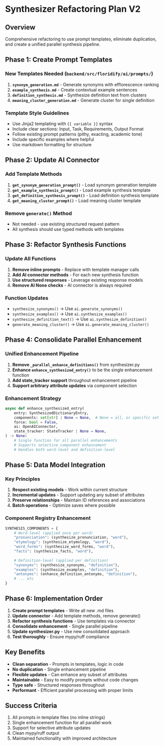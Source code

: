 # Synthesizer Refactoring Plan V2

## Overview
Comprehensive refactoring to use prompt templates, eliminate duplication, and create a unified parallel synthesis pipeline.

## Phase 1: Create Prompt Templates
### New Templates Needed (`backend/src/floridify/ai/prompts/`)
1. **`synonym_generation.md`** - Generate synonyms with efflorescence ranking
2. **`example_synthesis.md`** - Create contextual example sentences  
3. **`definition_synthesis.md`** - Synthesize definition text from clusters
4. **`meaning_cluster_generation.md`** - Generate cluster for single definition

### Template Style Guidelines
- Use Jinja2 templating with `{{ variable }}` syntax
- Include clear sections: Input, Task, Requirements, Output Format
- Follow existing prompt patterns (pithy, exacting, academic tone)
- Include specific examples where helpful
- Use markdown formatting for structure

## Phase 2: Update AI Connector
### Add Template Methods
1. **`get_synonym_generation_prompt()`** - Load synonym generation template
2. **`get_example_synthesis_prompt()`** - Load example synthesis template
3. **`get_definition_synthesis_prompt()`** - Load definition synthesis template
4. **`get_meaning_cluster_prompt()`** - Load meaning cluster template

### Remove `generate()` Method
- Not needed - use existing structured request pattern
- All synthesis should use typed methods with templates

## Phase 3: Refactor Synthesis Functions
### Update All Functions
1. **Remove inline prompts** - Replace with template manager calls
2. **Add AI connector methods** - For each new synthesis function
3. **Use structured responses** - Leverage existing response models
4. **Remove AI None checks** - AI connector is always required

### Function Updates
- `synthesize_synonyms()` → Use `ai.generate_synonyms()` 
- `synthesize_examples()` → Use `ai.synthesize_examples()`
- `synthesize_definition_text()` → Use `ai.synthesize_definition()`
- `generate_meaning_cluster()` → Use `ai.generate_meaning_cluster()`

## Phase 4: Consolidate Parallel Enhancement
### Unified Enhancement Pipeline
1. **Remove `_parallel_enhance_definitions()`** from synthesizer.py
2. **Enhance `enhance_synthesized_entry()`** to be the single enhancement function
3. **Add state_tracker support** throughout enhancement pipeline
4. **Support arbitrary attribute updates** via component selection

### Enhancement Strategy
```python
async def enhance_synthesized_entry(
    entry: SynthesizedDictionaryEntry,
    components: set[str] | None = None,  # None = all, or specific set
    force: bool = False,
    ai: OpenAIConnector,
    state_tracker: StateTracker | None = None,
) -> None:
    # Single function for all parallel enhancements
    # Supports selective component enhancement
    # Handles both word-level and definition-level
```

## Phase 5: Data Model Integration
### Key Principles
1. **Respect existing models** - Work within current structure
2. **Incremental updates** - Support updating any subset of attributes
3. **Preserve relationships** - Maintain ID references and associations
4. **Batch operations** - Optimize saves where possible

### Component Registry Enhancement
```python
SYNTHESIS_COMPONENTS = {
    # Word-level (applied once per word)
    "pronunciation": (synthesize_pronunciation, "word"),
    "etymology": (synthesize_etymology, "word"), 
    "word_forms": (synthesize_word_forms, "word"),
    "facts": (synthesize_facts, "word"),
    
    # Definition-level (applied per definition)
    "synonyms": (synthesize_synonyms, "definition"),
    "examples": (synthesize_examples, "definition"),
    "antonyms": (enhance_definition_antonyms, "definition"),
    # ... etc
}
```

## Phase 6: Implementation Order
1. **Create prompt templates** - Write all new .md files
2. **Update connector** - Add template methods, remove generate()
3. **Refactor synthesis functions** - Use templates via connector
4. **Consolidate enhancement** - Single parallel pipeline
5. **Update synthesizer.py** - Use new consolidated approach
6. **Test thoroughly** - Ensure mypy/ruff compliance

## Key Benefits
- **Clean separation** - Prompts in templates, logic in code
- **No duplication** - Single enhancement pipeline
- **Flexible updates** - Can enhance any subset of attributes
- **Maintainable** - Easy to modify prompts without code changes
- **Type safe** - Structured responses throughout
- **Performant** - Efficient parallel processing with proper limits

## Success Criteria
1. All prompts in template files (no inline strings)
2. Single enhancement function for all parallel work
3. Support for selective attribute updates
4. Clean mypy/ruff output
5. Maintained functionality with improved architecture